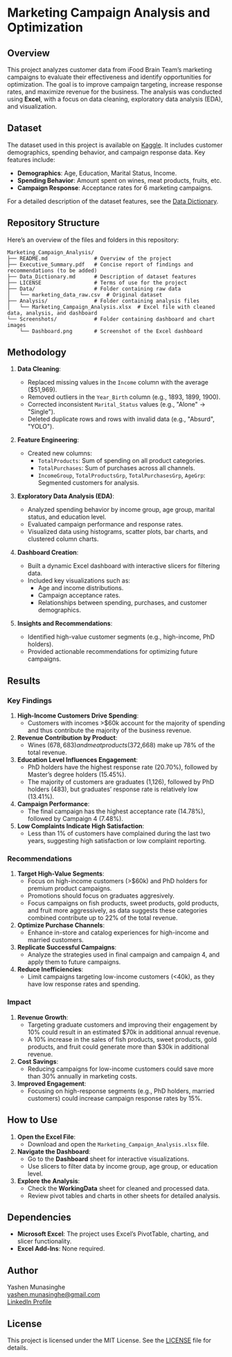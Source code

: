 # Marketing Campaign Analysis and Optimization

## Overview
This project analyzes customer data from iFood Brain Team’s marketing campaigns to evaluate their effectiveness and identify opportunities for optimization. The goal is to improve campaign targeting, increase response rates, and maximize revenue for the business. The analysis was conducted using **Excel**, with a focus on data cleaning, exploratory data analysis (EDA), and visualization.

## Dataset
The dataset used in this project is available on [Kaggle](https://www.kaggle.com/datasets/jackdaoud/marketing-data). It includes customer demographics, spending behavior, and campaign response data. Key features include:
- **Demographics**: Age, Education, Marital Status, Income.
- **Spending Behavior**: Amount spent on wines, meat products, fruits, etc.
- **Campaign Response**: Acceptance rates for 6 marketing campaigns.

For a detailed description of the dataset features, see the [Data Dictionary](Data_Dictionary.md).

## Repository Structure
Here’s an overview of the files and folders in this repository:

```
Marketing_Campaign_Analysis/
├── README.md               # Overview of the project
├── Executive_Summary.pdf   # Concise report of findings and recommendations (to be added)
├── Data_Dictionary.md      # Description of dataset features
├── LICENSE                 # Terms of use for the project
├── Data/                   # Folder containing raw data
│   └── marketing_data_raw.csv  # Original dataset
├── Analysis/               # Folder containing analysis files
│   └── Marketing_Campaign_Analysis.xlsx  # Excel file with cleaned data, analysis, and dashboard
└── Screenshots/            # Folder containing dashboard and chart images
    └── Dashboard.png       # Screenshot of the Excel dashboard
```

## Methodology
1. **Data Cleaning**:
   - Replaced missing values in the `Income` column with the average ($51,969).
   - Removed outliers in the `Year_Birth` column (e.g., 1893, 1899, 1900).
   - Corrected inconsistent `Marital_Status` values (e.g., "Alone" → "Single").
   - Deleted duplicate rows and rows with invalid data (e.g., "Absurd", "YOLO").

2. **Feature Engineering**:
   - Created new columns:
     - `TotalProducts`: Sum of spending on all product categories.
     - `TotalPurchases`: Sum of purchases across all channels.
     - `IncomeGroup`, `TotalProductsGrp`, `TotalPurchasesGrp`, `AgeGrp`: Segmented customers for analysis.

3. **Exploratory Data Analysis (EDA)**:
   - Analyzed spending behavior by income group, age group, marital status, and education level.
   - Evaluated campaign performance and response rates.
   - Visualized data using histograms, scatter plots, bar charts, and clustered column charts.

4. **Dashboard Creation**:
   - Built a dynamic Excel dashboard with interactive slicers for filtering data.
   - Included key visualizations such as:
     - Age and income distributions.
     - Campaign acceptance rates.
     - Relationships between spending, purchases, and customer demographics.

5. **Insights and Recommendations**:
   - Identified high-value customer segments (e.g., high-income, PhD holders).
   - Provided actionable recommendations for optimizing future campaigns.

## Results
### Key Findings

1. **High-Income Customers Drive Spending**:
   - Customers with incomes >$60k account for the majority of spending and thus contribute the majority of the business revenue.
2. **Revenue Contribution by Product**:
   - Wines ($678,683) and meat products ($372,668) make up 78% of the total revenue.
3. **Education Level Influences Engagement**:
   - PhD holders have the highest response rate (20.70%), followed by Master’s degree holders (15.45%).
   - The majority of customers are graduates (1,126), followed by PhD holders (483), but graduates’ response rate is relatively low (13.41%).
4. **Campaign Performance**:
   - The final campaign has the highest acceptance rate (14.78%), followed by Campaign 4 (7.48%).
5. **Low Complaints Indicate High Satisfaction**:
   - Less than 1% of customers have complained during the last two years, suggesting high satisfaction or low complaint reporting.
  
### Recommendations
1. **Target High-Value Segments**:
   - Focus on high-income customers (>$60k) and PhD holders for premium product campaigns.
   - Promotions should focus on graduates aggresively.
   - Focus campaigns on fish products, sweet products, gold products, and fruit more aggressively, as data suggests these categories combined contribute up to 22% of the total revenue.
2. **Optimize Purchase Channels**:
   - Enhance in-store and catalog experiences for high-income and married customers.
3. **Replicate Successful Campaigns**:
   - Analyze the strategies used in final campaign and campaign 4, and apply them to future campaigns.
4. **Reduce Inefficiencies**:
   - Limit campaigns targeting low-income customers (<40k), as they have low response rates and spending.

### Impact
1. **Revenue Growth**:
   - Targeting graduate customers and improving their engagement by 10% could result in an estimated $70k in additional annual revenue.
   - A 10% increase in the sales of fish products, sweet products, gold products, and fruit could generate more than $30k in additional revenue.
2. **Cost Savings**:
   - Reducing campaigns for low-income customers could save more than 30% annually in marketing costs.
3. **Improved Engagement**:
   - Focusing on high-response segments (e.g., PhD holders, married customers) could increase campaign response rates by 15%.

## How to Use
1. **Open the Excel File**:
   - Download and open the `Marketing_Campaign_Analysis.xlsx` file.
2. **Navigate the Dashboard**:
   - Go to the **Dashboard** sheet for interactive visualizations.
   - Use slicers to filter data by income group, age group, or education level.
3. **Explore the Analysis**:
   - Check the **WorkingData** sheet for cleaned and processed data.
   - Review pivot tables and charts in other sheets for detailed analysis.

## Dependencies
- **Microsoft Excel**: The project uses Excel’s PivotTable, charting, and slicer functionality.
- **Excel Add-Ins**: None required.

## Author
Yashen Munasinghe  
yashen.munasinghe@gmail.com  
[LinkedIn Profile](http://www.linkedin.com/in/yashen-m)

## License
This project is licensed under the MIT License. See the [LICENSE](LICENSE) file for details.
